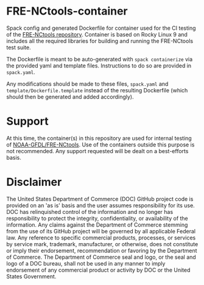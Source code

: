 # FRE-NCtools-container

Spack config and generated Dockerfile for container used for the CI testing of the
[FRE-NCtools repository](github.com/NOAA-GFDL/FRE-NCtools). Container is based
on Rocky Linux 9 and includes all the required libraries for building and running
the FRE-NCtools test suite.

The Dockerfile is meant to be auto-generated with `spack containerize` via the provided
yaml and template files. Instructions to do so are provided in `spack.yaml`.

Any modifications should be made to these files, `spack.yaml` and `template/Dockerfile.template`
instead of the resulting Dockerfile (which should then be generated and added accordingly).

# Support

At this time, the container(s) in this repository are used for internal testing
of [NOAA-GFDL/FRE-NCtools](https://github.com/NOAA-GFDL/FRE-NCtools).  Use of the
containers outside this purpose is not recommended.  Any support requested will
be dealt on a best-efforts basis.

# Disclaimer

The United States Department of Commerce (DOC) GitHub project code is provided
on an 'as is' basis and the user assumes responsibility for its use. DOC has
relinquished control of the information and no longer has responsibility to
protect the integrity, confidentiality, or availability of the information. Any
claims against the Department of Commerce stemming from the use of its GitHub
project will be governed by all applicable Federal law. Any reference to
specific commercial products, processes, or services by service mark,
trademark, manufacturer, or otherwise, does not constitute or imply their
endorsement, recommendation or favoring by the Department of Commerce. The
Department of Commerce seal and logo, or the seal and logo of a DOC bureau,
shall not be used in any manner to imply endorsement of any commercial product
or activity by DOC or the United States Government.
